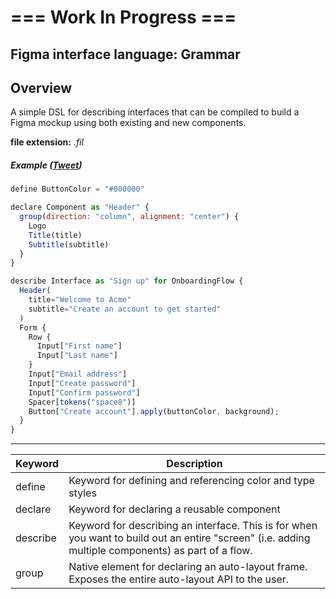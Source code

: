 # === Work In Progress ===
## Figma interface language: Grammar

## Overview
A simple DSL for describing interfaces that can be compiled to build a Figma mockup using both existing and new components.

**file extension:** *.fil*

##### Example ([Tweet](https://twitter.com/parkerhendo/status/1452407181106614280?s=20))

```javascript
define ButtonColor = "#000000"

declare Component as "Header" {
  group(direction: "column", alignment: "center") {
    Logo
    Title(title)
    Subtitle(subtitle)
  } 
}

describe Interface as "Sign up" for OnboardingFlow {
  Header(
    title="Welcome to Acme"
    subtitle="Create an account to get started"
  )
  Form {
    Row {
      Input["First name"]
      Input["Last name"]
    }
    Input["Email address"]
    Input["Create password"]
    Input["Confirm password"]
    Spacer[tokens("space8")]
    Button["Create account"].apply(buttonColor, background);
  }
}
```

---

| Keyword | Description |
| ------- | ----------- |
| define  | Keyword for defining and referencing color and type styles |
| declare | Keyword for declaring a reusable component |
| describe | Keyword for describing an interface. This is for when you want to build out an entire "screen" (i.e. adding multiple components) as part of a flow. |
| group    | Native element for declaring an auto-layout frame. Exposes the entire auto-layout API to the user. |
